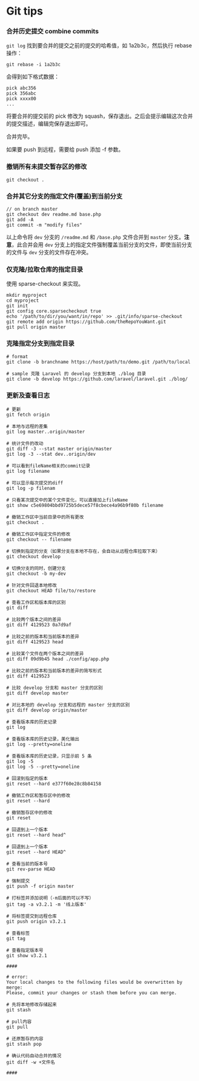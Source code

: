 # Git tips

### 合并历史提交 combine commits

`git log` 找到要合并的提交之前的提交的哈希值，如 1a2b3c，然后执行 rebase 操作：

`git rebase -i 1a2b3c`

会得到如下格式数据：

```
pick abc356
pick 356abc
pick xxxx00
...
```

将要合并的提交前的 pick 修改为 squash，保存退出。之后会提示编辑这次合并的提交描述，编辑完保存退出即可。

合并完毕。

如果要 push 到远程，需要给 push 添加 -f 参数。

### 撤销所有未提交暂存区的修改

`git checkout .`

### 合并其它分支的指定文件(覆盖)到当前分支

```
// on branch master
git checkout dev readme.md base.php
git add -A
git commit -m "modify files"
```

以上命令将 `dev` 分支的 `/readme.md` 和 `/base.php` 文件合并到 `master` 分支。**注意**，此合并会用 `dev` 分支上的指定文件强制覆盖当前分支的文件，即使当前分支的文件与 `dev` 分支的文件存在冲突。

### 仅克隆/拉取仓库的指定目录

使用 sparse-checkout 来实现。

```
mkdir myproject
cd myproject
git init
git config core.sparsecheckout true
echo '/path/to/dir/you/want/in/repo' >> .git/info/sparse-checkout
git remote add origin https://github.com/theRepoYouWant.git
git pull origin master
```

### 克隆指定分支到指定目录

```
# format
git clone -b branchname https://host/path/to/demo.git /path/to/local

# sample 克隆 Laravel 的 develop 分支到本地 ./blog 目录
git clone -b develop https://github.com/laravel/laravel.git ./blog/
```


### 更新及查看日志

```
# 更新
git fetch origin

# 本地与远程的差集
git log master..origin/master

# 统计文件的改动
git diff -3 --stat master origin/master
git log -3 --stat dev..origin/dev

# 可以看到fileName相关的commit记录
git log filename

# 可以显示每次提交的diff
git log -p filenam

# 只看某次提交中的某个文件变化，可以直接加上fileName
git show c5e69804bbd9725b5dece57f8cbece4a96b9f80b filename
```





```
# 撤销工作区中当前目录中的所有更改
git checkout .

# 撤销工作区中指定文件的修改
git checkout -- filename

# 切换到指定的分支（如果分支在本地不存在，会自动从远程仓库拉取下来）
git checkout develop
 
# 切换分支的同时，创建分支
git checkout -b my-dev

# 针对文件回退本地修改
git checkout HEAD file/to/restore 

# 查看工作区和版本库的区别
git diff

# 比较两个版本之间的差异
git diff 4129523 0a7d9af

# 比较之前的版本和当前版本的差异
git diff 4129523 head
 
# 比较某个文件在两个版本之间的差异
git diff 09d9b45 head ./config/app.php
 
# 比较之前的版本和当前版本的差异的简写形式
git diff 4129523

# 比较 develop 分支和 master 分支的区别
git diff develop master

# 对比本地的 develop 分支和远程的 master 分支的区别
git diff develop origin/master

# 查看版本库的历史记录
git log
 
# 查看版本库的历史记录，美化输出
git log --pretty=oneline
 
# 查看版本库的历史记录，只显示前 5 条
git log -5
git log -5 --pretty=oneline

# 回滚到指定的版本
git reset --hard e377f60e28c8b84158 

# 撤销工作区和暂存区中的修改
git reset --hard

# 撤销暂存区中的修改
git reset

# 回退到上一个版本
git reset --hard head^

# 回退到上一个版本
git reset --hard HEAD^ 

# 查看当前的版本号
git rev-parse HEAD

# 强制提交
git push -f origin master 

# 打标签并添加说明（-m后面的可以不写）
git tag -a v3.2.1 -m '线上版本' 

# 将标签提交到远程仓库
git push origin v3.2.1 
	
# 查看标签
git tag 

# 查看指定版本号
git show v3.2.1 

####

# error: 
Your local changes to the following files would be overwritten by merge:
Please, commit your changes or stash them before you can merge.

# 先将本地修改存储起来
git stash 

# pull内容
git pull 

# 还原暂存的内容
git stash pop 

# 确认代码自动合并的情况
git diff -w +文件名 

####

```


